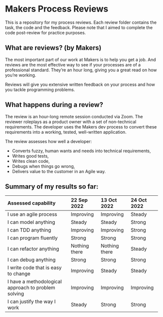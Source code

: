 # Makers Process Reviews

This is a repository for my process reviews. Each review folder contains the task, the code and the feedback. Please note that I aimed to complete the code post-review for practice purposes.

## What are reviews? (by Makers) 

The most important part of our work at Makers is to help you get a job. And reviews are the most effective way to see if your processes are of a professional standard. They’re an hour long, giving you a great read on how you’re working.

Reviews will give you extensive written feedback on your process and how you tackle programming problems.

## What happens during a review?

The review is an hour-long remote session conducted via Zoom. The reviewer roleplays as a product owner with a set of non-technical requirements. The developer uses the Makers dev process to convert these requirements into a working, tested, well-written application.

The review assesses how well a developer:

* Converts fuzzy, human wants and needs into technical requirements,
* Writes good tests,
* Writes clean code,
* Debugs when things go wrong,
* Delivers value to the customer in an Agile way.

## Summary of my results so far:

| Assessed capability | 22 Sep 2022 | 13 Oct 2022 | 24 Oct 2022  |
| :--- | :--- | :--- | :--- |
| I use an agile process | Improving | Improving | Steady |
| I can model anything | Steady | Steady | Strong |
| I can TDD anything | Improving | Improving | Strong |
| I can program fluently | Strong | Strong | Strong |
| I can refactor anything | Nothing there | Nothing there | Steady |
| I can debug anything | Strong | Strong | Strong |
| I write code that is easy to change | Improving | Steady | Steady |
| I have a methodological approach to problem solving | Improving | Improving | Improving |
| I can justify the way I work | Steady | Strong | Strong |
